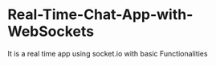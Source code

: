 # Real-Time-Chat-App-with-WebSockets
It is a real time app using socket.io with basic Functionalities

